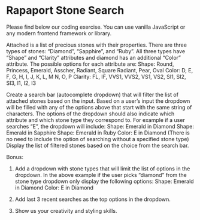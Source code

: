 # Rapaport Stone Search

Please find below our coding exercise. You can use vanilla JavaScript or any modern frontend framework or
library.

Attached is a list of precious stones with their properties.
There are three types of stones: “Diamond”, “Sapphire”, and “Ruby”.
All three types have “Shape” and “Clarity” attributes and diamond has an additional “Color” attribute.
The possible options for each attribute are:
Shape: Round, Princess, Emerald, Asscher, Radiant, Square Radiant, Pear, Oval
Color: D, E, F, G, H, I, J, K, L, M N, O, P
Clarity: FL, IF, VVS1, VVS2, VS1, VS2, SI1, SI2, SI3, I1, I2, I3

Create a search bar (autocomplete dropdown) that will filter the list of attached stones based on the input.
Based on a user’s input the dropdown will be filled with any of the options above that start with the same string of
characters.
The options of the dropdown should also indicate which attribute and which stone type they correspond to.
For example if a user searches “E”, the dropdown will include:
Shape: Emerald in Diamond
Shape: Emerald in Sapphire
Shape: Emerald in Ruby
Color: E in Diamond
(There is no need to include the option of searching without a specified stone type)
Display the list of filtered stones based on the choice from the search bar.

Bonus:
1) Add a dropdown with stone types that will limit the list of options in the dropdown. In the above example
if the user picks “diamond” from the stone type dropdown only display the following options:
Shape: Emerald in Diamond
Color: E in Diamond

2) Add last 3 recent searches as the top options in the dropdown.
4) Show us your creativity and styling skills.

